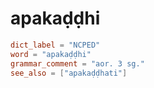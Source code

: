 # apakaḍḍhi

``` toml
dict_label = "NCPED"
word = "apakaḍḍhi"
grammar_comment = "aor. 3 sg."
see_also = ["apakaḍḍhati"]
```

